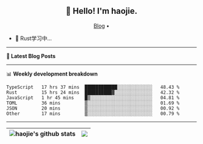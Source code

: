 <h2 align="center">👋 Hello! I'm haojie.</h2>
<p align="center">
  <a href="https://aoyouer.com">Blog</a> •
</p>


- 🔭 Rust学习中...


-------

**📝 Latest Blog Posts**


-------

📊 **Weekly development breakdown**
<!--START_SECTION:waka-->

```text
TypeScript   17 hrs 37 mins  ████████████░░░░░░░░░░░░░   48.43 %
Rust         15 hrs 24 mins  ██████████▓░░░░░░░░░░░░░░   42.32 %
JavaScript   1 hr 45 mins    █▒░░░░░░░░░░░░░░░░░░░░░░░   04.81 %
TOML         36 mins         ▒░░░░░░░░░░░░░░░░░░░░░░░░   01.69 %
JSON         20 mins         ▒░░░░░░░░░░░░░░░░░░░░░░░░   00.92 %
Other        17 mins         ▒░░░░░░░░░░░░░░░░░░░░░░░░   00.79 %
```

<!--END_SECTION:waka-->

-------



| <img align="center" src="https://github-readme-stats.vercel.app/api?username=haojie06&show_icons=true&theme=graywhite&show_icons=true&count_private=true&include_all_commits=true&hide_border=true" alt="haojie's github stats" /> | <img align="center" src="https://github-readme-stats.vercel.app/api/top-langs/?username=haojie06&layout=compact&theme=graywhite&hide_border=true&hide=css,html" /> |
| ------------- | ------------- |


